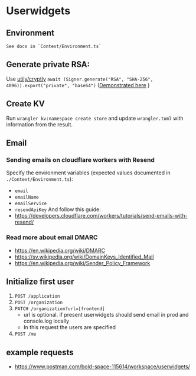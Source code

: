 # Userwidgets
## Environment
	See docs in `Context/Environment.ts`
## Generate private RSA:
Use [utily/cryptly](https://github.com/utily/cryptly)
`await (Signer.generate("RSA", "SHA-256", 4096)).export("private", "base64")` ([Demonstrated here](https://github.com/utily/cryptly/blob/master/Signer/Rsa.spec.ts#L22-L42) )

## Create KV
Run `wrangler kv:namespace create store` and update `wrangler.toml` with information from the result.

## Email
### Sending emails on cloudflare workers with Resend
Specify the environment variables (expected values documented in `./Context/Environment.ts`):
* `email`
* `emailName`
* `emailService` 
* `resendApiKey`
And follow this guide:
* https://developers.cloudflare.com/workers/tutorials/send-emails-with-resend/
### Read more about email DMARC
* https://en.wikipedia.org/wiki/DMARC
* https://sv.wikipedia.org/wiki/DomainKeys_Identified_Mail
* https://en.wikipedia.org/wiki/Sender_Policy_Framework

## Initialize first user
1. `POST /application`
2. `POST /organization`
3. `PATCH /organization?url=[frontend]`
   * url is optional. if present userwidgets should send email in prod and console.log locally
   * In this request the users are specified
4. `POST /me`

## example requests
* https://www.postman.com/bold-space-115614/workspace/userwidgets/
